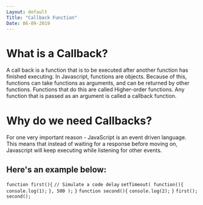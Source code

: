 ```yaml
---
Layout: default
Title: "Callback Function"
Date: 06-09-2019
---
```



# What is a Callback?

A call back is a function that is to be executed after another function has finished executing.
In Javascript, functions are objects. Because of this, functions can take functions as arguments, 
and can be returned by other functions. Functions that do this are called Higher-order functions.
Any function that is passed as an argument is called a callback function.

# Why do we need Callbacks?

For one very important reason - JavaScript is an event driven language. This means that instead of waiting
for a response before moving on, Javascript will keep executing while listening for other events. 

## Here's an example below:

`function first(){`
`// Simulate a code delay`
  `setTimeout( function(){`
    `console.log(1);`
  `}, 500 );`
`}`
`function second(){`
  `console.log(2);`
`}`
`first();`
`second();`